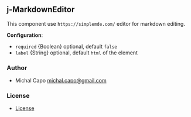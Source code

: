 ## j-MarkdownEditor

This component use `https://simplemde.com/` editor for markdown editing.

__Configuration__:

- `required` {Boolean} optional, default `false`
- `label` {String} optional, default `html` of the element

### Author

- Michal Capo <michal.capo@gmail.com>

### License

- [License](https://www.totaljs.com/license/)
